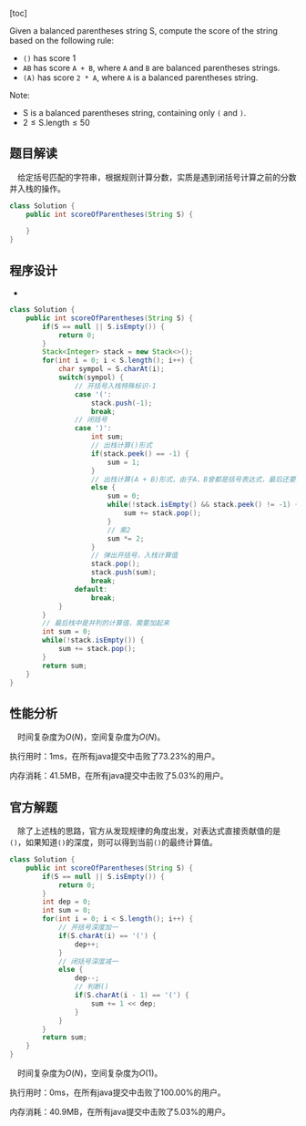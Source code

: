 [toc]

Given a balanced parentheses string S, compute the score of the string based on the following rule:

* `()` has score 1
* `AB` has score `A + B`, where `A` and `B` are balanced parentheses strings.
* `(A)` has score `2 * A`, where `A` is a balanced parentheses string.

Note:

* S is a balanced parentheses string, containing only `(` and `)`.
* $2 \le \text{S.length} \le 50$



## 题目解读

&emsp;给定括号匹配的字符串，根据规则计算分数，实质是遇到闭括号计算之前的分数并入栈的操作。

```java
class Solution {
    public int scoreOfParentheses(String S) {
        
    }
}
```

## 程序设计

* 

```java
class Solution {
    public int scoreOfParentheses(String S) {
        if(S == null || S.isEmpty()) {
            return 0;
        }
        Stack<Integer> stack = new Stack<>();
        for(int i = 0; i < S.length(); i++) {
            char sympol = S.charAt(i);
            switch(sympol) {
                // 开括号入栈特殊标识-1
                case '(':
                    stack.push(-1);
                    break;
                // 闭括号
                case ')':
                    int sum;
                    // 出栈计算()形式
                    if(stack.peek() == -1) {
                        sum = 1;
                    } 
                    // 出栈计算(A + B)形式，由于A、B曾都是括号表达式，最后还要乘2
                    else {
                        sum = 0;
                        while(!stack.isEmpty() && stack.peek() != -1) {
                            sum += stack.pop();
                        }
                        // 乘2
                        sum *= 2;
                    }
                    // 弹出开括号，入栈计算值
                    stack.pop();
                    stack.push(sum);
                    break;
                default:
                    break;
            }
        }
        // 最后栈中是并列的计算值，需要加起来
        int sum = 0;
        while(!stack.isEmpty()) {
            sum += stack.pop();
        }
        return sum;
    }
}
```

## 性能分析

&emsp;时间复杂度为$O(N)$，空间复杂度为$O(N)$。

执行用时：1ms，在所有java提交中击败了73.23%的用户。

内存消耗：41.5MB，在所有java提交中击败了5.03%的用户。

## 官方解题

&emsp;除了上述栈的思路，官方从发现规律的角度出发，对表达式直接贡献值的是`()`，如果知道`()`的深度，则可以得到当前`()`的最终计算值。

```java
class Solution {
    public int scoreOfParentheses(String S) {
        if(S == null || S.isEmpty()) {
            return 0;
        }
        int dep = 0;
        int sum = 0;
        for(int i = 0; i < S.length(); i++) {
            // 开括号深度加一
            if(S.charAt(i) == '(') {
                dep++;
            }
            // 闭括号深度减一
            else {
                dep--;
                // 判断()
                if(S.charAt(i - 1) == '(') {
                    sum += 1 << dep;
                }
            }
        }
        return sum;
    }
}
```

&emsp;时间复杂度为$O(N)$，空间复杂度为$O(1)$。

执行用时：0ms，在所有java提交中击败了100.00%的用户。

内存消耗：40.9MB，在所有java提交中击败了5.03%的用户。
